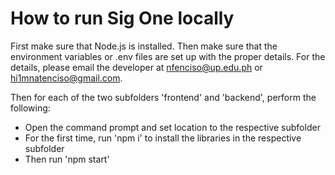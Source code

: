 # How to run Sig One locally  

First make sure that Node.js is installed. Then make sure that the environment variables or .env files are set up with the proper details. For the details, please email the developer at nfenciso@up.edu.ph or hi1mnatenciso@gmail.com.
  
Then for each of the two subfolders 'frontend' and 'backend', perform the following:  
-  Open the command prompt and set location to the respective subfolder  
-  For the first time, run 'npm i' to install the libraries in the respective subfolder
-  Then run 'npm start'  